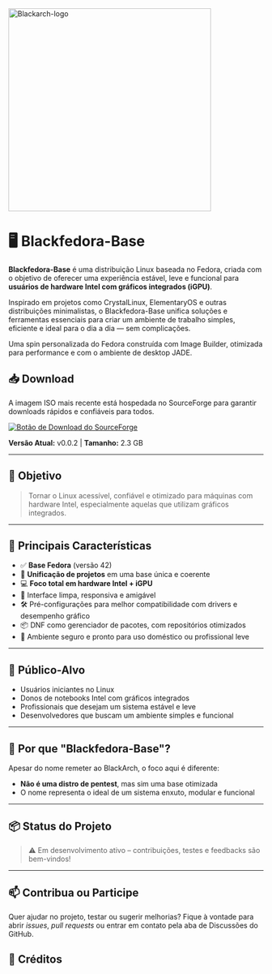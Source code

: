 
<img width="400" height="400" alt="Blackarch-logo" src="https://github.com/user-attachments/assets/cc944209-7e00-4e08-a896-104b6f20d2b0" />

# 🖥️ Blackfedora-Base

**Blackfedora-Base** é uma distribuição Linux baseada no Fedora, criada com o objetivo de oferecer uma experiência estável, leve e funcional para **usuários de hardware Intel com gráficos integrados (iGPU)**.

Inspirado em projetos como CrystalLinux, ElementaryOS e outras distribuições minimalistas, o Blackfedora-Base unifica soluções e ferramentas essenciais para criar um ambiente de trabalho simples, eficiente e ideal para o dia a dia — sem complicações.

Uma spin personalizada do Fedora construída com Image Builder, otimizada para performance e com o ambiente de desktop JADE.

## 📥 Download

A imagem ISO mais recente está hospedada no SourceForge para garantir downloads rápidos e confiáveis para todos.

[![Botão de Download do SourceForge](https://a.fsdn.com/con/app/sf-download-button)](https://sourceforge.net/projects/black-fedora-base/files/latest/download)

**Versão Atual:** v0.0.2 | **Tamanho:** 2.3 GB

---
## 🎯 Objetivo

> Tornar o Linux acessível, confiável e otimizado para máquinas com hardware Intel, especialmente aquelas que utilizam gráficos integrados.

---

## 🚀 Principais Características

- ✅ **Base Fedora** (versão 42)
- 🧩 **Unificação de projetos** em uma base única e coerente
- 💻 **Foco total em hardware Intel + iGPU**
- 🧼 Interface limpa, responsiva e amigável
- 🛠️ Pré-configurações para melhor compatibilidade com drivers e desempenho gráfico
- 📦 DNF como gerenciador de pacotes, com repositórios otimizados
- 🔐 Ambiente seguro e pronto para uso doméstico ou profissional leve

---

## 👥 Público-Alvo

- Usuários iniciantes no Linux
- Donos de notebooks Intel com gráficos integrados
- Profissionais que desejam um sistema estável e leve
- Desenvolvedores que buscam um ambiente simples e funcional

---

## 📌 Por que "Blackfedora-Base"?

Apesar do nome remeter ao BlackArch, o foco aqui é diferente:
- **Não é uma distro de pentest**, mas sim uma base otimizada
- O nome representa o ideal de um sistema enxuto, modular e funcional

---

## 📦 Status do Projeto

> ⚠️ Em desenvolvimento ativo – contribuições, testes e feedbacks são bem-vindos!

---

## 📫 Contribua ou Participe

Quer ajudar no projeto, testar ou sugerir melhorias? Fique à vontade para abrir *issues*, *pull requests* ou entrar em contato pela aba de Discussões do GitHub.


## 🤝 Créditos
